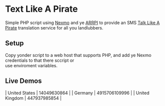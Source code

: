 # Text Like A Pirate
Simple PHP script using [Nexmo][1] and ye [ARRPI][2] to provide an SMS [Talk Like A Pirate][3] translation 
service for all you landlubbers.

## Setup
Copy yonder script to a web host that supports PHP, and add ye Nexmo credentials to that there sccript or  
use enviroment variables.

## Live Demos
| United States     | 14049630864   |
| Germany           | 4915706109996 |
| United Kingdom 	  | 447937985854  |


[1]: http://nexmo.com
[2]: http://isithackday.com/arrpi.php
[3]: http://www.talklikeapirate.com/
